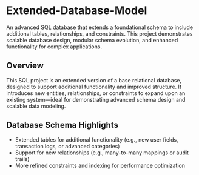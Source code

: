 # Extended-Database-Model
An advanced SQL database that extends a foundational schema to include additional tables, relationships, and constraints. This project demonstrates scalable database design, modular schema evolution, and enhanced functionality for complex applications.

## Overview
This SQL project is an extended version of a base relational database, designed to support additional functionality and improved structure. It introduces new entities, relationships, or constraints to expand upon an existing system—ideal for demonstrating advanced schema design and scalable data modeling.

## Database Schema Highlights
- Extended tables for additional functionality (e.g., new user fields, transaction logs, or advanced categories)
- Support for new relationships (e.g., many-to-many mappings or audit trails)
- More refined constraints and indexing for performance optimization

